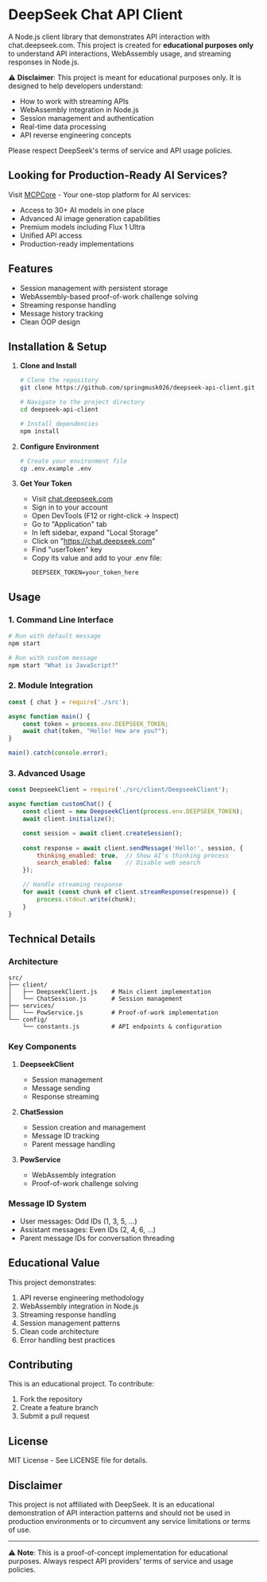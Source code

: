 # DeepSeek Chat API Client

A Node.js client library that demonstrates API interaction with chat.deepseek.com. This project is created for **educational purposes only** to understand API interactions, WebAssembly usage, and streaming responses in Node.js.

⚠️ **Disclaimer**: This project is meant for educational purposes only. It is designed to help developers understand:
- How to work with streaming APIs
- WebAssembly integration in Node.js
- Session management and authentication
- Real-time data processing
- API reverse engineering concepts

Please respect DeepSeek's terms of service and API usage policies.

## Looking for Production-Ready AI Services?

Visit [MCPCore](https://www.mcpcore.xyz) - Your one-stop platform for AI services:
- Access to 30+ AI models in one place
- Advanced AI image generation capabilities
- Premium models including Flux 1 Ultra
- Unified API access
- Production-ready implementations

## Features

- Session management with persistent storage
- WebAssembly-based proof-of-work challenge solving
- Streaming response handling
- Message history tracking
- Clean OOP design

## Installation & Setup

1. **Clone and Install**
   ```bash
   # Clone the repository
   git clone https://github.com/springmusk026/deepseek-api-client.git

   # Navigate to the project directory
   cd deepseek-api-client

   # Install dependencies
   npm install
   ```

2. **Configure Environment**
   ```bash
   # Create your environment file
   cp .env.example .env
   ```

3. **Get Your Token**
   - Visit [chat.deepseek.com](https://chat.deepseek.com)
   - Sign in to your account
   - Open DevTools (F12 or right-click -> Inspect)
   - Go to "Application" tab
   - In left sidebar, expand "Local Storage"
   - Click on "https://chat.deepseek.com"
   - Find "userToken" key
   - Copy its value and add to your .env file:
     ```env
     DEEPSEEK_TOKEN=your_token_here
     ```

## Usage

### 1. Command Line Interface
```bash
# Run with default message
npm start

# Run with custom message
npm start "What is JavaScript?"
```

### 2. Module Integration
```javascript
const { chat } = require('./src');

async function main() {
    const token = process.env.DEEPSEEK_TOKEN;
    await chat(token, "Hello! How are you?");
}

main().catch(console.error);
```

### 3. Advanced Usage
```javascript
const DeepseekClient = require('./src/client/DeepseekClient');

async function customChat() {
    const client = new DeepseekClient(process.env.DEEPSEEK_TOKEN);
    await client.initialize();

    const session = await client.createSession();
    
    const response = await client.sendMessage('Hello!', session, {
        thinking_enabled: true,  // Show AI's thinking process
        search_enabled: false    // Disable web search
    });

    // Handle streaming response
    for await (const chunk of client.streamResponse(response)) {
        process.stdout.write(chunk);
    }
}
```

## Technical Details

### Architecture
```
src/
├── client/
│   ├── DeepseekClient.js    # Main client implementation
│   └── ChatSession.js       # Session management
├── services/
│   └── PowService.js        # Proof-of-work implementation
└── config/
    └── constants.js         # API endpoints & configuration
```

### Key Components

1. **DeepseekClient**
   - Session management
   - Message sending
   - Response streaming

2. **ChatSession**
   - Session creation and management
   - Message ID tracking
   - Parent message handling

3. **PowService**
   - WebAssembly integration
   - Proof-of-work challenge solving

### Message ID System
- User messages: Odd IDs (1, 3, 5, ...)
- Assistant messages: Even IDs (2, 4, 6, ...)
- Parent message IDs for conversation threading

## Educational Value

This project demonstrates:
1. API reverse engineering methodology
2. WebAssembly integration in Node.js
3. Streaming response handling
4. Session management patterns
5. Clean code architecture
6. Error handling best practices

## Contributing

This is an educational project. To contribute:
1. Fork the repository
2. Create a feature branch
3. Submit a pull request

## License

MIT License - See LICENSE file for details.

## Disclaimer

This project is not affiliated with DeepSeek. It is an educational demonstration of API interaction patterns and should not be used in production environments or to circumvent any service limitations or terms of use.

---

⚠️ **Note**: This is a proof-of-concept implementation for educational purposes. Always respect API providers' terms of service and usage policies. 